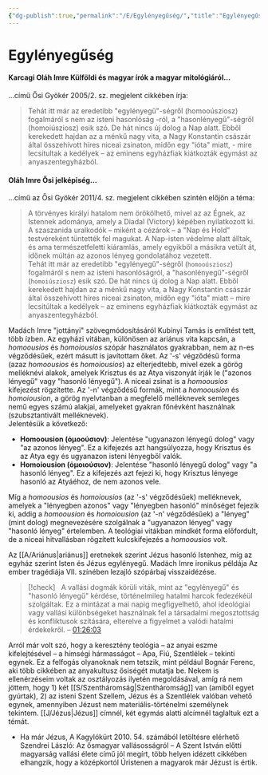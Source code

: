 ```yaml
---
{"dg-publish":true,"permalink":"/E/Egylényegűség/","title":"Egylényegűség","tags":["containscallouts"],"created":"2024-11-08T00:24","updated":"2025-09-24T13:55"}
---
```



# Egylényegűség

#### Karcagi Oláh Imre Külföldi és magyar írók a magyar mitológiáról...

...című Ősi Gyökér 2005/2. sz. megjelent cikkében írja:  
> Tehát itt már az eredetibb "egylényegű"-ségről (homooúsziosz) fogalmáról s nem az isteni hasonlóság -ról, a "hasonlényegű"-ségről (homoiúsziosz) esik szó. De hát nincs új dolog a Nap alatt. Ebből kerekedett hajdan az a ménkű nagy vita, a Nagy Konstantin császár által összehívott híres niceai zsinaton, midőn egy "ióta" miatt, - mire lecsitultak a kedélyek – az eminens egyházfiak kiátkozták egymást az anyaszentegyházból.  

#### Oláh Imre Ősi jelképiség...

...című az Ősi Gyökér 2011/4. sz. megjelent cikkében szintén előjön a téma:  
> A törvényes királyi hatalom nem örökölhető, mivel az az Égnek, az Istennek adománya, amely a Diadal (Victory) képében nyilatkozott ki. A szaszanida uralkodók – miként a cézárok – a "Nap és Hold" testvéreként tüntették fel magukat. A Nap-isten védelme alatt álltak, és ama természetfeletti kiáramlás, amely egyikből a másikra vetült át, időnek múltán az azonos lényeg gondolatához vezetett.  
> Tehát itt már az eredetibb "egylényegű"-ségről (`homooúsziosz`) fogalmáról s nem az isteni hasonlóságról, a "hasonlényegű"-ségről (`homoiúsziosz`) esik szó. De hát nincs új dolog a Nap alatt. Ebből kerekedett hajdan az a ménkű nagy vita, a Nagy Konstantin császár által összehívott híres niceai zsinaton, midőn egy "ióta" miatt – mire lecsitúltak a kedélyek – az eminens egyházfiak kiátkozták egymást az anyaszentegyházból.  



Madách Imre "jottányi" szövegmódosításáról Kubínyi Tamás is említést tett, több ízben. Az egyházi vitában, különösen az ariánus vita kapcsán, a *homoousios* és *homoiousios* szópár használatos gyakrabban, nem az n-es végződésűek, ezért másutt is javítottam őket. Az '-s' végződésű forma (azaz *homoousios* és *homoiousios*) az elterjedtebb, mivel ezek a görög melléknévi alakok, amelyek Krisztus és az Atya viszonyát írják le ("azonos lényegű" vagy "hasonló lényegű"). A niceai zsinat is a *homoousios* kifejezést rögzítette. Az '-n' végződésű formák, mint a *homoousion* és *homoiousion*, a görög nyelvtanban a megfelelő melléknevek semleges nemű egyes számú alakjai, amelyeket gyakran főnévként használnak (szubsztantivált melléknevek).  
Jelentésük a következő:  
*   **Homoousion (ὁμοούσιον)**: Jelentése "ugyanazon lényegű dolog" vagy "az azonos lényeg". Ez a kifejezés azt hangsúlyozza, hogy Krisztus és az Atya egy és ugyanazon isteni lényegből valók.
*   **Homoiousion (ὁμοιούσιον)**: Jelentése "hasonló lényegű dolog" vagy "a hasonló lényeg". Ez a kifejezés azt fejezi ki, hogy Krisztus lényege hasonló az Atyáéhoz, de nem azonos vele.

Míg a *homoousios* és *homoiousios* (az '-s' végződésűek) melléknevek, amelyek a "lényegben azonos" vagy "lényegben hasonló" minőséget fejezik ki, addig a *homoousion* és *homoiousion* (az '-n' végződésűek) a "lényeg" (mint dolog) megnevezésére szolgálnak a "ugyanazon lényeg" vagy "hasonló lényeg" értelemben. A teológiai vitákban mindkét forma előfordult, de a niceai hitvallásban rögzített kulcskifejezés a *homoousios* volt.

Az [[A/Ariánus\|ariánus]] eretnekek szerint Jézus hasonló Istenhez, míg az egyház szerint Isten és Jézus egylényegű. Madách Imre ironikus példája Az ember tragédiája VII. színében lezajló szópárbaj visszaidézése.  

> [!check] &nbsp;
> A vallási dogmák körüli viták, mint az "egylényegű" és "hasonló lényegű" kérdése, történelmileg hatalmi harcok fedezékéül szolgáltak. Ez a mintázat a mai napig megfigyelhető, ahol ideológiai vagy vallási különbségeket használnak fel a társadalmi megosztottság és konfliktusok szítására, elterelve a figyelmet a valódi hatalmi érdekekről. – [01:26:03](https://rumble.com/v6wwhpy-250730cn-kamcsatka-kubnyi-tams-ktv.html?start=5163)

Arról már volt szó, hogy a keresztény teológia – az anyai eszme kifelejtésével – a hímségi hármasságot – Apa, Fiú, Szentlélek – tekinti egynek. Ez a felfogás olyanoknak nem tetszik, mint például Bognár Ferenc, aki több cikkében az anyakultusz ősiségét mutatja be. Nekem is ellenérzéseim voltak az osztályozás ilyetén megoldásával, amíg rá nem jöttem, hogy 1) két [[S/Szentháromság\|Szentháromság]] van (amiből egyet gyúrtak), 2) az isteni Szent Szellem, Jézus és a Szentlélek valóban vehető egynek, amennyiben Jézust nem materiális-történelmi személynek tekintem. [[J/Jézus\|Jézus]] címnél, két egymás alatti alcímnél taglaltuk ezt a témát.  
- Ha már Jézus, A Kagylókürt 2010. 54. számából letöltésre elérhető Szendrei László: Az ősmagyar vallásosságról – A Szent István előtti magyarság vallási élete című jól megírt, több helyen idézett cikkében elhangzik, hogy a középkortól Úristenen a magyarok már Jézust is értik.